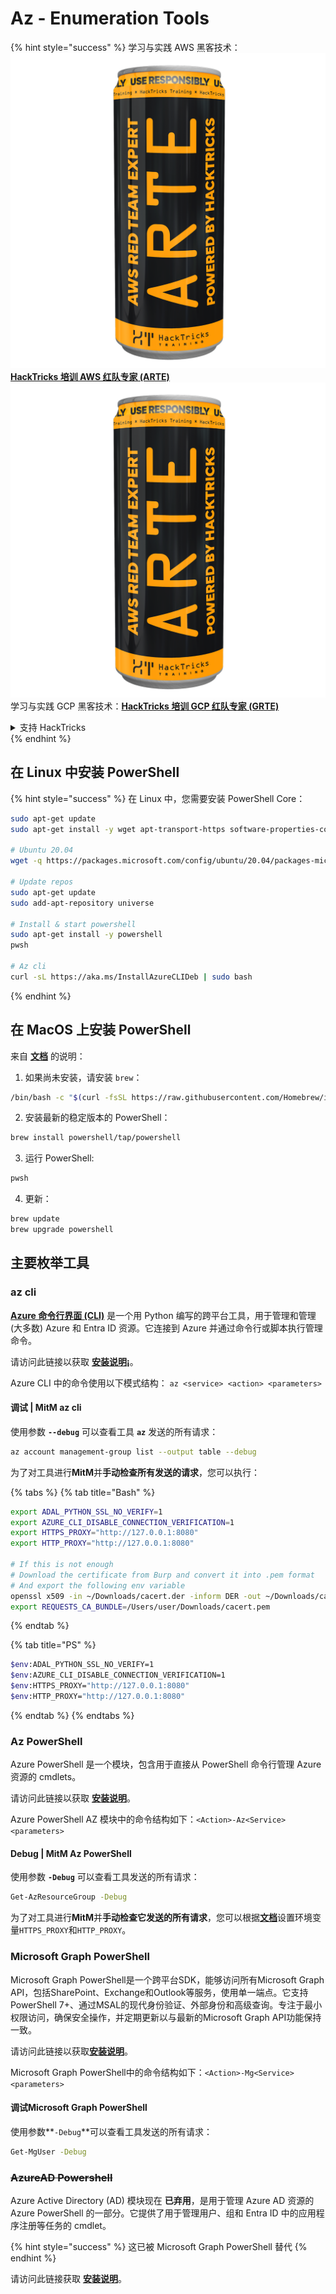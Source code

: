 # Az - Enumeration Tools

{% hint style="success" %}
学习与实践 AWS 黑客技术：<img src="../../.gitbook/assets/image (1) (1) (1).png" alt="" data-size="line">[**HackTricks 培训 AWS 红队专家 (ARTE)**](https://training.hacktricks.xyz/courses/arte)<img src="../../.gitbook/assets/image (1) (1) (1).png" alt="" data-size="line">\
学习与实践 GCP 黑客技术：<img src="../../.gitbook/assets/image (2).png" alt="" data-size="line">[**HackTricks 培训 GCP 红队专家 (GRTE)**<img src="../../.gitbook/assets/image (2).png" alt="" data-size="line">](https://training.hacktricks.xyz/courses/grte)

<details>

<summary>支持 HackTricks</summary>

* 查看 [**订阅计划**](https://github.com/sponsors/carlospolop)!
* **加入** 💬 [**Discord 群组**](https://discord.gg/hRep4RUj7f) 或 [**Telegram 群组**](https://t.me/peass) 或 **在** **Twitter** 🐦 **上关注我们** [**@hacktricks\_live**](https://twitter.com/hacktricks_live)**.**
* **通过向** [**HackTricks**](https://github.com/carlospolop/hacktricks) 和 [**HackTricks Cloud**](https://github.com/carlospolop/hacktricks-cloud) GitHub 仓库提交 PR 分享黑客技巧。

</details>
{% endhint %}

## 在 Linux 中安装 PowerShell

{% hint style="success" %}
在 Linux 中，您需要安装 PowerShell Core：
```bash
sudo apt-get update
sudo apt-get install -y wget apt-transport-https software-properties-common

# Ubuntu 20.04
wget -q https://packages.microsoft.com/config/ubuntu/20.04/packages-microsoft-prod.deb

# Update repos
sudo apt-get update
sudo add-apt-repository universe

# Install & start powershell
sudo apt-get install -y powershell
pwsh

# Az cli
curl -sL https://aka.ms/InstallAzureCLIDeb | sudo bash
```
{% endhint %}

## 在 MacOS 上安装 PowerShell

来自 [**文档**](https://learn.microsoft.com/en-us/powershell/scripting/install/installing-powershell-on-macos?view=powershell-7.4) 的说明：

1. 如果尚未安装，请安装 `brew`：
```bash
/bin/bash -c "$(curl -fsSL https://raw.githubusercontent.com/Homebrew/install/HEAD/install.sh)"
```
2. 安装最新的稳定版本的 PowerShell：
```sh
brew install powershell/tap/powershell
```
3. 运行 PowerShell:
```sh
pwsh
```
4. 更新：
```sh
brew update
brew upgrade powershell
```
## 主要枚举工具

### az cli

[**Azure 命令行界面 (CLI)**](https://learn.microsoft.com/en-us/cli/azure/install-azure-cli) 是一个用 Python 编写的跨平台工具，用于管理和管理 (大多数) Azure 和 Entra ID 资源。它连接到 Azure 并通过命令行或脚本执行管理命令。

请访问此链接以获取 [**安装说明¡**](https://learn.microsoft.com/en-us/cli/azure/install-azure-cli#install)。

Azure CLI 中的命令使用以下模式结构： `az <service> <action> <parameters>`

#### 调试 | MitM az cli

使用参数 **`--debug`** 可以查看工具 **`az`** 发送的所有请求：
```bash
az account management-group list --output table --debug
```
为了对工具进行**MitM**并**手动检查所有发送的请求**，您可以执行：

{% tabs %}
{% tab title="Bash" %}
```bash
export ADAL_PYTHON_SSL_NO_VERIFY=1
export AZURE_CLI_DISABLE_CONNECTION_VERIFICATION=1
export HTTPS_PROXY="http://127.0.0.1:8080"
export HTTP_PROXY="http://127.0.0.1:8080"

# If this is not enough
# Download the certificate from Burp and convert it into .pem format
# And export the following env variable
openssl x509 -in ~/Downloads/cacert.der -inform DER -out ~/Downloads/cacert.pem -outform PEM
export REQUESTS_CA_BUNDLE=/Users/user/Downloads/cacert.pem
```
{% endtab %}

{% tab title="PS" %}
```bash
$env:ADAL_PYTHON_SSL_NO_VERIFY=1
$env:AZURE_CLI_DISABLE_CONNECTION_VERIFICATION=1
$env:HTTPS_PROXY="http://127.0.0.1:8080"
$env:HTTP_PROXY="http://127.0.0.1:8080"
```
{% endtab %}
{% endtabs %}

### Az PowerShell

Azure PowerShell 是一个模块，包含用于直接从 PowerShell 命令行管理 Azure 资源的 cmdlets。

请访问此链接以获取 [**安装说明**](https://learn.microsoft.com/en-us/powershell/azure/install-azure-powershell)。

Azure PowerShell AZ 模块中的命令结构如下：`<Action>-Az<Service> <parameters>`

#### Debug | MitM Az PowerShell

使用参数 **`-Debug`** 可以查看工具发送的所有请求：
```bash
Get-AzResourceGroup -Debug
```
为了对工具进行**MitM**并**手动检查它发送的所有请求**，您可以根据[**文档**](https://learn.microsoft.com/en-us/powershell/azure/az-powershell-proxy)设置环境变量`HTTPS_PROXY`和`HTTP_PROXY`。

### Microsoft Graph PowerShell

Microsoft Graph PowerShell是一个跨平台SDK，能够访问所有Microsoft Graph API，包括SharePoint、Exchange和Outlook等服务，使用单一端点。它支持PowerShell 7+、通过MSAL的现代身份验证、外部身份和高级查询。专注于最小权限访问，确保安全操作，并定期更新以与最新的Microsoft Graph API功能保持一致。

请访问此链接以获取[**安装说明**](https://learn.microsoft.com/en-us/powershell/microsoftgraph/installation)。

Microsoft Graph PowerShell中的命令结构如下：`<Action>-Mg<Service> <parameters>`

#### 调试Microsoft Graph PowerShell

使用参数**`-Debug`**可以查看工具发送的所有请求：
```bash
Get-MgUser -Debug
```
### ~~**AzureAD Powershell**~~

Azure Active Directory (AD) 模块现在 **已弃用**，是用于管理 Azure AD 资源的 Azure PowerShell 的一部分。它提供了用于管理用户、组和 Entra ID 中的应用程序注册等任务的 cmdlet。

{% hint style="success" %}
这已被 Microsoft Graph PowerShell 替代
{% endhint %}

请访问此链接获取 [**安装说明**](https://www.powershellgallery.com/packages/AzureAD)。
